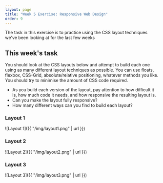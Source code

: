 ```yaml
---
layout: page
title: "Week 5 Exercise: Responsive Web Design"
order: 9
---
```


The task in this exercise is to practice using the CSS layout techniques we've been looking at for the last few weeks

## This week's task

You should look at the CSS layouts below and attempt to build each one using as many different layout techniques as possible. You can use floats, flexbox, CSS-Grid, absolute/relative positioning, whatever methods you like. You should try to minimise the amount of CSS code required.

-   As you build each version of the layout, pay attention to how difficult it is, how much code it needs, and how responsive the resulting layout is.
-   Can you make the layout fully responsive?
-   How many different ways can you find to build each layout?

### Layout 1

![Layout 1]({{ "/img/layout1.png" | url }})

### Layout 2

![Layout 2]({{ "/img/layout2.png" | url }})

### Layout 3

![Layout 3]({{ "/img/layout3.png" | url }})
